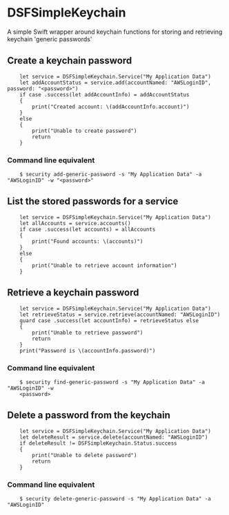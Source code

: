 # DSFSimpleKeychain

A simple Swift wrapper around keychain functions for storing and retrieving keychain 'generic passwords'

## Create a keychain password

		let service = DSFSimpleKeychain.Service("My Application Data")
		let addAccountStatus = service.add(accountNamed: "AWSLoginID", password: "<password>")
		if case .success(let addAccountInfo) = addAccountStatus
		{
			print("Created account: \(addAccountInfo.account)")
		}
		else
		{
			print("Unable to create password")
			return
		}

### Command line equivalent

		$ security add-generic-password -s "My Application Data" -a "AWSLoginID" -w "<password>"

## List the stored passwords for a service

		let service = DSFSimpleKeychain.Service("My Application Data")
		let allAccounts = service.accounts()
		if case .success(let accounts) = allAccounts
		{
			print("Found accounts: \(accounts)")
		}
		else
		{
			print("Unable to retrieve account information")
		}

## Retrieve a keychain password

		let service = DSFSimpleKeychain.Service("My Application Data")
		let retrieveStatus = service.retrieve(accountNamed: "AWSLoginID")
		guard case .success(let accountInfo) = retrieveStatus else
		{
			print("Unable to retrieve password")
			return
		}
		print("Password is \(accountInfo.password)")

### Command line equivalent
		
		$ security find-generic-password -s "My Application Data" -a "AWSLoginID" -w
		<password>

## Delete a password from the keychain

		let service = DSFSimpleKeychain.Service("My Application Data")
		let deleteResult = service.delete(accountNamed: "AWSLoginID")
		if deleteResult != DSFSimpleKeychain.Status.success
		{
			print("Unable to delete password")
			return
		}

### Command line equivalent

		$ security delete-generic-password -s "My Application Data" -a "AWSLoginID" 
